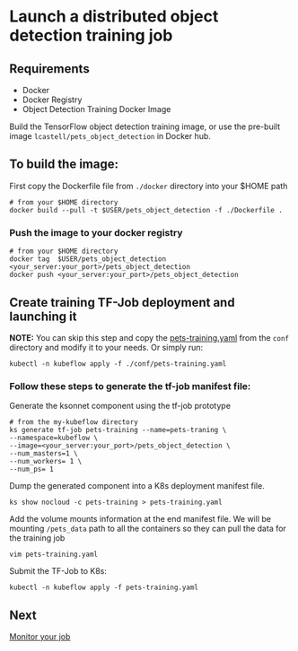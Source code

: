 # Launch a distributed object detection training job
## Requirements

 - Docker 
 - Docker Registry
 - Object Detection Training Docker Image

Build the TensorFlow object detection training image, or use the pre-built image `lcastell/pets_object_detection` in Docker hub.

## To build the image:
First copy the Dockerfile file from `./docker` directory into your $HOME path
```
# from your $HOME directory
docker build --pull -t $USER/pets_object_detection -f ./Dockerfile .
```

### Push the image to your docker registry
```
# from your $HOME directory
docker tag  $USER/pets_object_detection  <your_server:your_port>/pets_object_detection
docker push <your_server:your_port>/pets_object_detection
```

## Create  training TF-Job deployment and launching it
**NOTE:** You can skip this step and copy the [pets-training.yaml](./conf/pets-training.yaml) from the `conf` directory and modify it to your needs.
Or simply run:

```
kubectl -n kubeflow apply -f ./conf/pets-training.yaml
```

### Follow these steps to generate the tf-job manifest file:

Generate the ksonnet component using the tf-job prototype
```
# from the my-kubeflow directory
ks generate tf-job pets-training --name=pets-traning \
--namespace=kubeflow \
--image=<your_server:your_port>/pets_object_detection \
--num_masters=1 \
--num_workers= 1 \
--num_ps= 1
```
Dump the generated component into a K8s deployment manifest file.
```
ks show nocloud -c pets-training > pets-training.yaml
``` 
Add the volume mounts information at the end manifest file. We will be mounting `/pets_data` path to all the containers so they can pull the data for the training job
```
vim pets-training.yaml
```

Submit the TF-Job to K8s:
```
kubectl -n kubeflow apply -f pets-training.yaml
```

## Next
[Monitor your job](monitor_job.md)